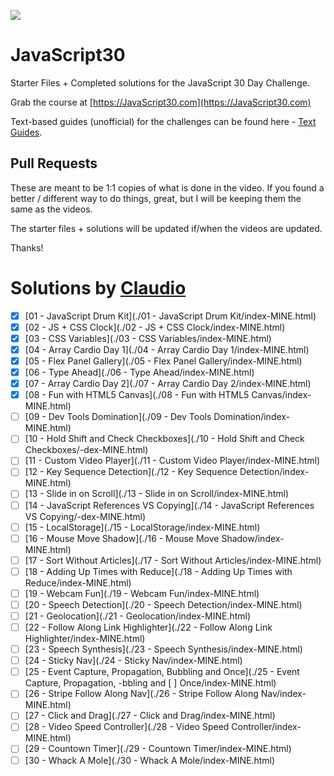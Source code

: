 ![](https://javascript30.com/images/JS3-social-share.png)

# JavaScript30

Starter Files + Completed solutions for the JavaScript 30 Day Challenge. 

Grab the course at [https://JavaScript30.com](https://JavaScript30.com)

Text-based guides (unofficial) for the challenges can be found here - [Text Guides](https://github.com/nitishdayal/JavaScript30).

## Pull Requests

These are meant to be 1:1 copies of what is done in the video. If you found a better / different way to do things, great, but I will be keeping them the same as the videos. 

The starter files + solutions will be updated if/when the videos are updated. 

Thanks!

# Solutions by [Claudio](https://github.com/claudiopro)

- [x] [01 - JavaScript Drum Kit](./01 - JavaScript Drum Kit/index-MINE.html)
- [x] [02 - JS + CSS Clock](./02 - JS + CSS Clock/index-MINE.html)
- [x] [03 - CSS Variables](./03 - CSS Variables/index-MINE.html)
- [x] [04 - Array Cardio Day 1](./04 - Array Cardio Day 1/index-MINE.html)
- [x] [05 - Flex Panel Gallery](./05 - Flex Panel Gallery/index-MINE.html)
- [x] [06 - Type Ahead](./06 - Type Ahead/index-MINE.html)
- [x] [07 - Array Cardio Day 2](./07 - Array Cardio Day 2/index-MINE.html)
- [x] [08 - Fun with HTML5 Canvas](./08 - Fun with HTML5 Canvas/index-MINE.html)
- [ ] [09 - Dev Tools Domination](./09 - Dev Tools Domination/index-MINE.html)
- [ ] [10 - Hold Shift and Check Checkboxes](./10 - Hold Shift and Check Checkboxes/-dex-MINE.html)
- [ ] [11 - Custom Video Player](./11 - Custom Video Player/index-MINE.html)
- [ ] [12 - Key Sequence Detection](./12 - Key Sequence Detection/index-MINE.html)
- [ ] [13 - Slide in on Scroll](./13 - Slide in on Scroll/index-MINE.html)
- [ ] [14 - JavaScript References VS Copying](./14 - JavaScript References VS Copying/-dex-MINE.html)
- [ ] [15 - LocalStorage](./15 - LocalStorage/index-MINE.html)
- [ ] [16 - Mouse Move Shadow](./16 - Mouse Move Shadow/index-MINE.html)
- [ ] [17 - Sort Without Articles](./17 - Sort Without Articles/index-MINE.html)
- [ ] [18 - Adding Up Times with Reduce](./18 - Adding Up Times with Reduce/index-MINE.html)
- [ ] [19 - Webcam Fun](./19 - Webcam Fun/index-MINE.html)
- [ ] [20 - Speech Detection](./20 - Speech Detection/index-MINE.html)
- [ ] [21 - Geolocation](./21 - Geolocation/index-MINE.html)
- [ ] [22 - Follow Along Link Highlighter](./22 - Follow Along Link Highlighter/index-MINE.html)
- [ ] [23 - Speech Synthesis](./23 - Speech Synthesis/index-MINE.html)
- [ ] [24 - Sticky Nav](./24 - Sticky Nav/index-MINE.html)
- [ ] [25 - Event Capture, Propagation, Bubbling and Once](./25 - Event Capture, Propagation, -bbling and [ ] Once/index-MINE.html)
- [ ] [26 - Stripe Follow Along Nav](./26 - Stripe Follow Along Nav/index-MINE.html)
- [ ] [27 - Click and Drag](./27 - Click and Drag/index-MINE.html)
- [ ] [28 - Video Speed Controller](./28 - Video Speed Controller/index-MINE.html)
- [ ] [29 - Countown Timer](./29 - Countown Timer/index-MINE.html)
- [ ] [30 - Whack A Mole](./30 - Whack A Mole/index-MINE.html)